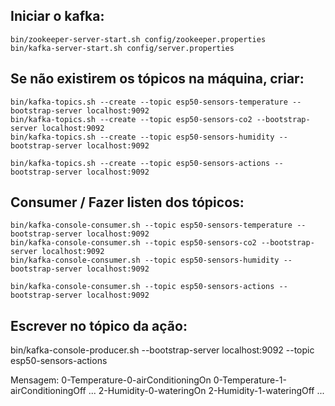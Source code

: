 ## Iniciar o kafka:

```
bin/zookeeper-server-start.sh config/zookeeper.properties
bin/kafka-server-start.sh config/server.properties
```

## Se não existirem os tópicos na máquina, criar:

```
bin/kafka-topics.sh --create --topic esp50-sensors-temperature --bootstrap-server localhost:9092
bin/kafka-topics.sh --create --topic esp50-sensors-co2 --bootstrap-server localhost:9092
bin/kafka-topics.sh --create --topic esp50-sensors-humidity --bootstrap-server localhost:9092

bin/kafka-topics.sh --create --topic esp50-sensors-actions --bootstrap-server localhost:9092
```

## Consumer / Fazer listen dos tópicos:

```
bin/kafka-console-consumer.sh --topic esp50-sensors-temperature --bootstrap-server localhost:9092
bin/kafka-console-consumer.sh --topic esp50-sensors-co2 --bootstrap-server localhost:9092
bin/kafka-console-consumer.sh --topic esp50-sensors-humidity --bootstrap-server localhost:9092

bin/kafka-console-consumer.sh --topic esp50-sensors-actions --bootstrap-server localhost:9092
```

## Escrever no tópico da ação:

bin/kafka-console-producer.sh --bootstrap-server localhost:9092 --topic esp50-sensors-actions

Mensagem: 0-Temperature-0-airConditioningOn
          0-Temperature-1-airConditioningOff
            ...
          2-Humidity-0-wateringOn
          2-Humidity-1-wateringOff
            ...